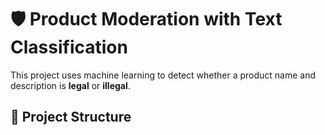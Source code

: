 # 🛡️ Product Moderation with Text Classification

This project uses machine learning to detect whether a product name and description is **legal** or **illegal**.

## 📁 Project Structure


